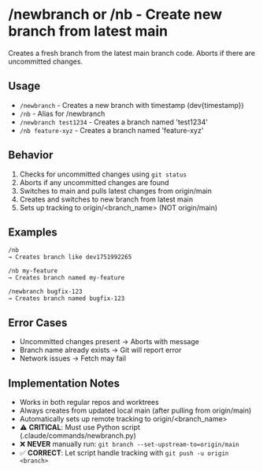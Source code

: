 # /newbranch or /nb - Create new branch from latest main

Creates a fresh branch from the latest main branch code. Aborts if there are uncommitted changes.

## Usage
- `/newbranch` - Creates a new branch with timestamp (dev{timestamp})
- `/nb` - Alias for /newbranch
- `/newbranch test1234` - Creates a branch named 'test1234'
- `/nb feature-xyz` - Creates a branch named 'feature-xyz'

## Behavior
1. Checks for uncommitted changes using `git status`
2. Aborts if any uncommitted changes are found
3. Switches to main and pulls latest changes from origin/main
4. Creates and switches to new branch from latest main
5. Sets up tracking to origin/<branch_name> (NOT origin/main)

## Examples
```
/nb
→ Creates branch like dev1751992265

/nb my-feature
→ Creates branch named my-feature

/newbranch bugfix-123
→ Creates branch named bugfix-123
```

## Error Cases
- Uncommitted changes present → Aborts with message
- Branch name already exists → Git will report error
- Network issues → Fetch may fail

## Implementation Notes
- Works in both regular repos and worktrees
- Always creates from updated local main (after pulling from origin/main)
- Automatically sets up remote tracking to origin/<branch_name>
- ⚠️ **CRITICAL**: Must use Python script (.claude/commands/newbranch.py)
- ❌ **NEVER** manually run: `git branch --set-upstream-to=origin/main`
- ✅ **CORRECT**: Let script handle tracking with `git push -u origin <branch>`

